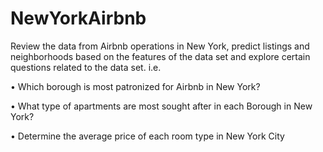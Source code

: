 # NewYorkAirbnb
Review the data from Airbnb operations in New York, predict listings and neighborhoods based on the features of the data set and explore certain questions related to the data set. i.e.

•	Which borough is most patronized for Airbnb in New York?

•	What type of apartments are most sought after in each Borough in New York?

•	Determine the average price of each room type in New York City
